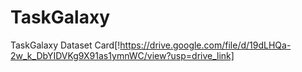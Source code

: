 # TaskGalaxy
TaskGalaxy Dataset Card[!https://drive.google.com/file/d/19dLHQa-2w_k_DbYIDVKg9X91as1ymnWC/view?usp=drive_link]
